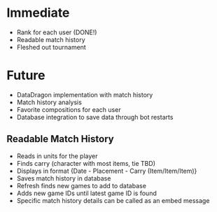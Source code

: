 # Immediate
 - Rank for each user (DONE!)
 - Readable match history
 - Fleshed out tournament

# Future
 - DataDragon implementation with match history
 - Match history analysis
 - Favorite compositions for each user
 - Database integration to save data through bot restarts

## Readable Match History
 - Reads in units for the player
 - Finds carry (character with most items, tie TBD)
 - Displays in format {Date - Placement - Carry (Item/Item/Item)}
 - Saves match history in database
  - Refresh finds new games to add to database
  - Adds new game IDs until latest game ID is found
 - Specific match history details can be called as an embed message